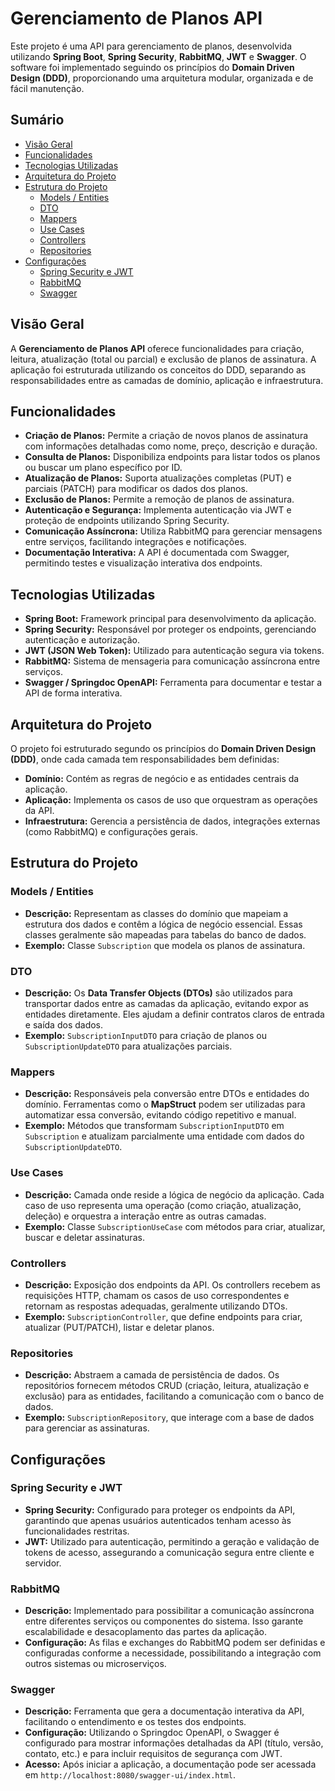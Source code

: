 # Gerenciamento de Planos API

Este projeto é uma API para gerenciamento de planos, desenvolvida utilizando **Spring Boot**, **Spring Security**, **RabbitMQ**, **JWT** e **Swagger**. O software foi implementado seguindo os princípios do **Domain Driven Design (DDD)**, proporcionando uma arquitetura modular, organizada e de fácil manutenção.

## Sumário

- [Visão Geral](#visão-geral)
- [Funcionalidades](#funcionalidades)
- [Tecnologias Utilizadas](#tecnologias-utilizadas)
- [Arquitetura do Projeto](#arquitetura-do-projeto)
- [Estrutura do Projeto](#estrutura-do-projeto)
    - [Models / Entities](#models--entities)
    - [DTO](#dto)
    - [Mappers](#mappers)
    - [Use Cases](#use-cases)
    - [Controllers](#controllers)
    - [Repositories](#repositories)
- [Configurações](#configurações)
    - [Spring Security e JWT](#spring-security-e-jwt)
    - [RabbitMQ](#rabbitmq)
    - [Swagger](#swagger)

## Visão Geral

A **Gerenciamento de Planos API** oferece funcionalidades para criação, leitura, atualização (total ou parcial) e exclusão de planos de assinatura. A aplicação foi estruturada utilizando os conceitos do DDD, separando as responsabilidades entre as camadas de domínio, aplicação e infraestrutura.

## Funcionalidades

- **Criação de Planos:** Permite a criação de novos planos de assinatura com informações detalhadas como nome, preço, descrição e duração.
- **Consulta de Planos:** Disponibiliza endpoints para listar todos os planos ou buscar um plano específico por ID.
- **Atualização de Planos:** Suporta atualizações completas (PUT) e parciais (PATCH) para modificar os dados dos planos.
- **Exclusão de Planos:** Permite a remoção de planos de assinatura.
- **Autenticação e Segurança:** Implementa autenticação via JWT e proteção de endpoints utilizando Spring Security.
- **Comunicação Assíncrona:** Utiliza RabbitMQ para gerenciar mensagens entre serviços, facilitando integrações e notificações.
- **Documentação Interativa:** A API é documentada com Swagger, permitindo testes e visualização interativa dos endpoints.

## Tecnologias Utilizadas

- **Spring Boot:** Framework principal para desenvolvimento da aplicação.
- **Spring Security:** Responsável por proteger os endpoints, gerenciando autenticação e autorização.
- **JWT (JSON Web Token):** Utilizado para autenticação segura via tokens.
- **RabbitMQ:** Sistema de mensageria para comunicação assíncrona entre serviços.
- **Swagger / Springdoc OpenAPI:** Ferramenta para documentar e testar a API de forma interativa.

## Arquitetura do Projeto

O projeto foi estruturado segundo os princípios do **Domain Driven Design (DDD)**, onde cada camada tem responsabilidades bem definidas:

- **Domínio:** Contém as regras de negócio e as entidades centrais da aplicação.
- **Aplicação:** Implementa os casos de uso que orquestram as operações da API.
- **Infraestrutura:** Gerencia a persistência de dados, integrações externas (como RabbitMQ) e configurações gerais.

## Estrutura do Projeto

### Models / Entities

- **Descrição:** Representam as classes do domínio que mapeiam a estrutura dos dados e contêm a lógica de negócio essencial. Essas classes geralmente são mapeadas para tabelas do banco de dados.
- **Exemplo:** Classe `Subscription` que modela os planos de assinatura.

### DTO

- **Descrição:** Os **Data Transfer Objects (DTOs)** são utilizados para transportar dados entre as camadas da aplicação, evitando expor as entidades diretamente. Eles ajudam a definir contratos claros de entrada e saída dos dados.
- **Exemplo:** `SubscriptionInputDTO` para criação de planos ou `SubscriptionUpdateDTO` para atualizações parciais.

### Mappers

- **Descrição:** Responsáveis pela conversão entre DTOs e entidades do domínio. Ferramentas como o **MapStruct** podem ser utilizadas para automatizar essa conversão, evitando código repetitivo e manual.
- **Exemplo:** Métodos que transformam `SubscriptionInputDTO` em `Subscription` e atualizam parcialmente uma entidade com dados do `SubscriptionUpdateDTO`.

### Use Cases

- **Descrição:** Camada onde reside a lógica de negócio da aplicação. Cada caso de uso representa uma operação (como criação, atualização, deleção) e orquestra a interação entre as outras camadas.
- **Exemplo:** Classe `SubscriptionUseCase` com métodos para criar, atualizar, buscar e deletar assinaturas.

### Controllers

- **Descrição:** Exposição dos endpoints da API. Os controllers recebem as requisições HTTP, chamam os casos de uso correspondentes e retornam as respostas adequadas, geralmente utilizando DTOs.
- **Exemplo:** `SubscriptionController`, que define endpoints para criar, atualizar (PUT/PATCH), listar e deletar planos.

### Repositories

- **Descrição:** Abstraem a camada de persistência de dados. Os repositórios fornecem métodos CRUD (criação, leitura, atualização e exclusão) para as entidades, facilitando a comunicação com o banco de dados.
- **Exemplo:** `SubscriptionRepository`, que interage com a base de dados para gerenciar as assinaturas.

## Configurações

### Spring Security e JWT

- **Spring Security:** Configurado para proteger os endpoints da API, garantindo que apenas usuários autenticados tenham acesso às funcionalidades restritas.
- **JWT:** Utilizado para autenticação, permitindo a geração e validação de tokens de acesso, assegurando a comunicação segura entre cliente e servidor.

### RabbitMQ

- **Descrição:** Implementado para possibilitar a comunicação assíncrona entre diferentes serviços ou componentes do sistema. Isso garante escalabilidade e desacoplamento das partes da aplicação.
- **Configuração:** As filas e exchanges do RabbitMQ podem ser definidas e configuradas conforme a necessidade, possibilitando a integração com outros sistemas ou microserviços.

### Swagger

- **Descrição:** Ferramenta que gera a documentação interativa da API, facilitando o entendimento e os testes dos endpoints.
- **Configuração:** Utilizando o Springdoc OpenAPI, o Swagger é configurado para mostrar informações detalhadas da API (título, versão, contato, etc.) e para incluir requisitos de segurança com JWT.
- **Acesso:** Após iniciar a aplicação, a documentação pode ser acessada em `http://localhost:8080/swagger-ui/index.html`.


